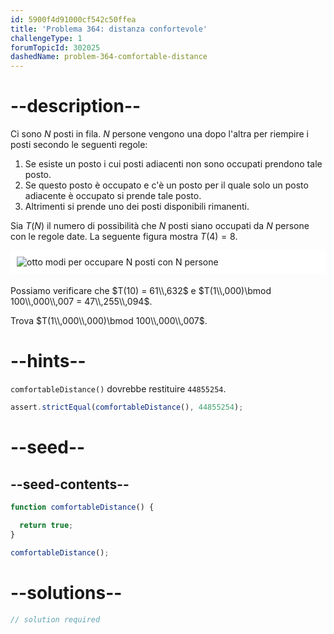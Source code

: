 ```yaml
---
id: 5900f4d91000cf542c50ffea
title: 'Problema 364: distanza confortevole'
challengeType: 1
forumTopicId: 302025
dashedName: problem-364-comfortable-distance
---
```


# --description--

Ci sono $N$ posti in fila. $N$ persone vengono una dopo l'altra per riempire i posti secondo le seguenti regole:

1. Se esiste un posto i cui posti adiacenti non sono occupati prendono tale posto.
2. Se questo posto è occupato e c'è un posto per il quale solo un posto adiacente è occupato si prende tale posto.
3. Altrimenti si prende uno dei posti disponibili rimanenti.

Sia $T(N)$ il numero di possibilità che $N$ posti siano occupati da $N$ persone con le regole date. La seguente figura mostra $T(4) = 8$.

<img alt="otto modi per occupare N posti con N persone" src="https://cdn.freecodecamp.org/curriculum/project-euler/comfortable-distance.gif" style="background-color: white; padding: 10px; display: block; margin-right: auto; margin-left: auto; margin-bottom: 1.2rem;" />

Possiamo verificare che $T(10) = 61\\,632$ e $T(1\\,000)\bmod 100\\,000\\,007 = 47\\,255\\,094$.

Trova $T(1\\,000\\,000)\bmod 100\\,000\\,007$.

# --hints--

`comfortableDistance()` dovrebbe restituire `44855254`.

```js
assert.strictEqual(comfortableDistance(), 44855254);
```

# --seed--

## --seed-contents--

```js
function comfortableDistance() {

  return true;
}

comfortableDistance();
```

# --solutions--

```js
// solution required
```

